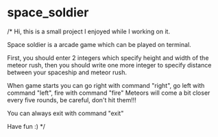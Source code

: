# space_soldier
/*
Hi, this is a small project I enjoyed while I working on it. 

Space soldier is a arcade game which can be played on terminal.

First, you should enter 2 integers which specify height and width of the meteor rush,
then you should write one more integer to specify distance between your spaceship and meteor rush.

When game starts you can go right with command "right", go left with command "left", fire with command "fire"
Meteors will come a bit closer every five rounds, be careful, don't hit them!!!

You can always exit with command "exit"

Have fun :)
*/

